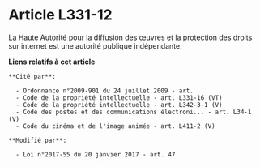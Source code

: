 # Article L331-12

La Haute Autorité pour la diffusion des œuvres et la protection des droits sur internet est une autorité publique
indépendante.

**Liens relatifs à cet article**

	**Cité par**:

	  - Ordonnance n°2009-901 du 24 juillet 2009 - art.
	  - Code de la propriété intellectuelle - art. L331-16 (VT)
	  - Code de la propriété intellectuelle - art. L342-3-1 (V)
	  - Code des postes et des communications électroni... - art. L34-1 (V)
	  - Code du cinéma et de l'image animée - art. L411-2 (V)

	**Modifié par**:

	  - Loi n°2017-55 du 20 janvier 2017 - art. 47
